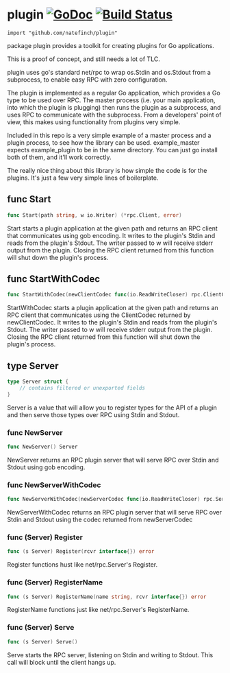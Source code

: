 # plugin [![GoDoc](https://godoc.org/github.com/natefinch/plugin?status.png)](https://godoc.org/github.com/natefinch/plugin) [![Build Status](https://drone.io/github.com/natefinch/plugin/status.png)](https://drone.io/github.com/natefinch/plugin/latest)

    import "github.com/natefinch/plugin"

package plugin provides a toolkit for creating plugins for Go applications.

This is a proof of concept, and still needs a lot of TLC.

plugin uses go's standard net/rpc to wrap os.Stdin and os.Stdout from a
subprocess, to enable easy RPC with zero configuration.

The plugin is implemented as a regular Go application, which provides a Go type
to be used over RPC.  The master process (i.e. your main application, into which
the plugin is plugging) then runs the plugin as a subprocess, and uses RPC to
communicate with the subprocess.  From a developers' point of view, this makes
using functionality from plugins very simple.

Included in this repo is a very simple example of a master process and a plugin
process, to see how the library can be used.  example_master expects
example_plugin to be in the same directory.  You can just go install both of
them, and it'll work correctly.

The really nice thing about this library is how simple the code is for the
plugins. It's just a few very simple lines of boilerplate.


## func Start
``` go
func Start(path string, w io.Writer) (*rpc.Client, error)
```
Start starts a plugin application at the given path and returns an RPC client
that communicates using gob encoding.  It writes to the plugin's Stdin and
reads from the plugin's Stdout.  The writer passed to w will receive
stderr output from the plugin.  Closing the RPC client returned from this
function will shut down the plugin's process.


## func StartWithCodec
``` go
func StartWithCodec(newClientCodec func(io.ReadWriteCloser) rpc.ClientCodec, path string, w io.Writer) (*rpc.Client, error)
```
StartWithCodec starts a plugin application at the given path and returns an
RPC client that communicates using the ClientCodec returned by
newClientCodec.  It writes to the plugin's Stdin and reads from the
plugin's Stdout.  The writer passed to w will receive stderr output from the
plugin.  Closing the RPC client returned from this function will shut down
the plugin's process.


## type Server
``` go
type Server struct {
    // contains filtered or unexported fields
}
```
Server is a value that will allow you to register types for the API of a
plugin and then serve those types over RPC using Stdin and Stdout.


### func NewServer
``` go
func NewServer() Server
```
NewServer returns an RPC plugin server that will serve RPC over Stdin and Stdout
using gob encoding.


### func NewServerWithCodec
``` go
func NewServerWithCodec(newServerCodec func(io.ReadWriteCloser) rpc.ServerCodec) Server
```
NewServerWithCodec returns an RPC plugin server that will serve RPC over Stdin and
Stdout using the codec returned from newServerCodec


### func (Server) Register
``` go
func (s Server) Register(rcvr interface{}) error
```
Register functions hust like net/rpc.Server's Register.


### func (Server) RegisterName
``` go
func (s Server) RegisterName(name string, rcvr interface{}) error
```
RegisterName functions just like net/rpc.Server's RegisterName.


### func (Server) Serve
``` go
func (s Server) Serve()
```
Serve starts the RPC server, listening on Stdin and writing to Stdout.  This
call will block until the client hangs up.



